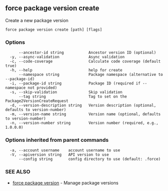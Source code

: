 ## force package version create

Create a new package version

```
force package version create [path] [flags]
```

### Options

```
      --ancestor-id string           Ancestor version ID (optional)
  -y, --async-validation             Async validation
  -c, --code-coverage                Calculate code coverage (default true)
  -h, --help                         help for create
      --namespace string             Package namespace (alternative to --package-id)
  -i, --package-id string            Package ID (required if --namespace not provided)
  -s, --skip-validation              Skip validation
      --tag string                   Tag to set on the Package2VersionCreateRequest
  -d, --version-description string   Version description (optional, defaults to version-number)
  -m, --version-name string          Version name (optional, defaults to version-number)
  -n, --version-number string        Version number (required, e.g., 1.0.0.0)
```

### Options inherited from parent commands

```
  -a, --account username    account username to use
  -V, --apiversion string   API version to use
      --config string       config directory to use (default: .force)
```

### SEE ALSO

* [force package version](force_package_version.md)	 - Manage package versions

